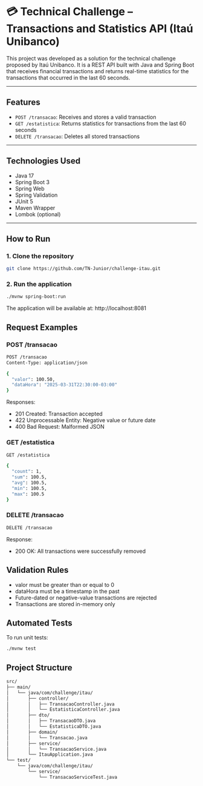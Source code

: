 # 💳 Technical Challenge – Transactions and Statistics API (Itaú Unibanco)

This project was developed as a solution for the technical challenge proposed by Itaú Unibanco. It is a REST API built with Java and Spring Boot that receives financial transactions and returns real-time statistics for the transactions that occurred in the last 60 seconds.

---

## Features

- `POST /transacao`: Receives and stores a valid transaction
- `GET /estatistica`: Returns statistics for transactions from the last 60 seconds
- `DELETE /transacao`: Deletes all stored transactions

---

## Technologies Used

- Java 17
- Spring Boot 3
- Spring Web
- Spring Validation
- JUnit 5
- Maven Wrapper
- Lombok (optional)

---

## How to Run

### 1. Clone the repository

```bash
git clone https://github.com/TN-Junior/challenge-itau.git
```

### 2. Run the application
```bash
./mvnw spring-boot:run
```
The application will be available at:
http://localhost:8081


## Request Examples
### POST /transacao
```bash
POST /transacao
Content-Type: application/json
```

```bash
{
  "valor": 100.50,
  "dataHora": "2025-03-31T22:30:00-03:00"
}
```
Responses:
- 201 Created: Transaction accepted
- 422 Unprocessable Entity: Negative value or future date
- 400 Bad Request: Malformed JSON

### GET /estatistica
```bash
GET /estatistica
```
```bash
{
  "count": 1,
  "sum": 100.5,
  "avg": 100.5,
  "min": 100.5,
  "max": 100.5
}
```

### DELETE /transacao
```bash
DELETE /transacao
```
Response:
- 200 OK: All transactions were successfully removed

## Validation Rules
- valor must be greater than or equal to 0
- dataHora must be a timestamp in the past
- Future-dated or negative-value transactions are rejected
- Transactions are stored in-memory only

## Automated Tests
To run unit tests:
```bash
./mvnw test
```

## Project Structure
```bash
src/
├── main/
│   └── java/com/challenge/itau/
│       ├── controller/
│       │   ├── TransacaoController.java
│       │   └── EstatisticaController.java
│       ├── dto/
│       │   ├── TransacaoDTO.java
│       │   └── EstatisticaDTO.java
│       ├── domain/
│       │   └── Transacao.java
│       ├── service/
│       │   └── TransacaoService.java
│       └── ItauApplication.java
└── test/
    └── java/com/challenge/itau/
        └── service/
            └── TransacaoServiceTest.java

```
